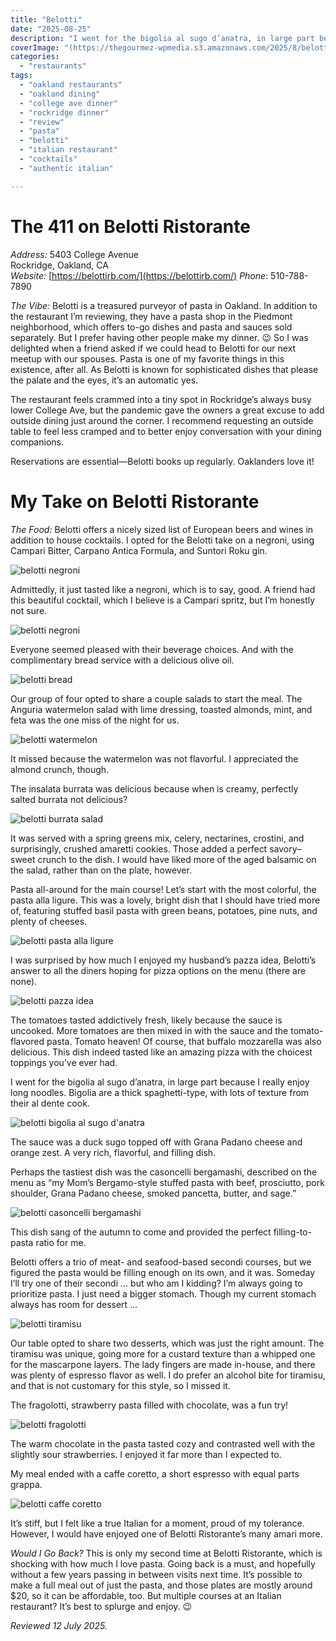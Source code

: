 ```yaml
---
title: "Belotti"
date: "2025-08-25"
description: "I went for the bigolia al sugo d’anatra, in large part because I really enjoy long noodles. Bigolia are a thick spaghetti-type, with lots of texture from their al dente cook."
coverImage: "(https://thegourmez-wpmedia.s3.amazonaws.com/2025/8/belotti+(8).jpg)"
categories:
  - "restaurants"
tags:
  - "oakland restaurants"
  - "oakland dining"
  - "college ave dinner"
  - "rockridge dinner"
  - "review"
  - "pasta"
  - "belotti"
  - "italian restaurant"
  - "cocktails"
  - "authentic italian"

---
```


# The 411 on Belotti Ristorante

*Address:* 5403 College Avenue\
Rockridge, Oakland, CA\
*Website:* [https://belottirb.com/](https://belottirb.com/)
*Phone*: 510-788-7890

*The Vibe:* Belotti is a treasured purveyor of pasta in Oakland. In addition to the restaurant I’m reviewing, they have a pasta shop in the Piedmont neighborhood, which offers to-go dishes and pasta and sauces sold separately. But I prefer having other people make my dinner. 😉 So I was delighted when a friend asked if we could head to Belotti for our next meetup with our spouses. Pasta is one of my favorite things in this existence, after all. As Belotti is known for sophisticated dishes that please the palate and the eyes, it’s an automatic yes.

The restaurant feels crammed into a tiny spot in Rockridge’s always busy lower College Ave, but the pandemic gave the owners a great excuse to add outside dining just around the corner. I recommend requesting an outside table to feel less cramped and to better enjoy conversation with your dining companions.

Reservations are essential—Belotti books up regularly. Oaklanders love it!

# My Take on Belotti Ristorante

*The Food:* Belotti offers a nicely sized list of European beers and wines in addition to house cocktails. I opted for the Belotti take on a negroni, using Campari Bitter, Carpano Antica Formula, and Suntori Roku gin.

![belotti negroni](https://thegourmez-wpmedia.s3.amazonaws.com/2025/8/belotti+(3).jpg)

Admittedly, it just tasted like a negroni, which is to say, good. A friend had this beautiful cocktail, which I believe is a Campari spritz, but I’m honestly not sure.

![belotti negroni](https://thegourmez-wpmedia.s3.amazonaws.com/2025/8/belotti+(2).jpg)

Everyone seemed pleased with their beverage choices. And with the complimentary bread service with a delicious olive oil.

![belotti bread](https://thegourmez-wpmedia.s3.amazonaws.com/2025/8/belotti+(4).jpg)

Our group of four opted to share a couple salads to start the meal. The Anguria watermelon salad with lime dressing, toasted almonds, mint, and feta was the one miss of the night for us.

![belotti watermelon](https://thegourmez-wpmedia.s3.amazonaws.com/2025/8/belotti+(5).jpg)

It missed because the watermelon was not flavorful. I appreciated the almond crunch, though.

The insalata burrata was delicious because when is creamy, perfectly salted burrata not delicious?

![belotti burrata salad](https://thegourmez-wpmedia.s3.amazonaws.com/2025/8/belotti+(6).jpg)

It was served with a spring greens mix, celery, nectarines, crostini, and surprisingly, crushed amaretti cookies. Those added a perfect savory–sweet crunch to the dish. I would have liked more of the aged balsamic on the salad, rather than on the plate, however.

Pasta all-around for the main course! Let’s start with the most colorful, the pasta alla ligure. This was a lovely, bright dish that I should have tried more of, featuring stuffed basil pasta with green beans, potatoes, pine nuts, and plenty of cheeses.

![belotti pasta alla ligure](https://thegourmez-wpmedia.s3.amazonaws.com/2025/8/belotti+(8).jpg)

I was surprised by how much I enjoyed my husband’s pazza idea, Belotti’s answer to all the diners hoping for pizza options on the menu (there are none).

![belotti pazza idea](https://thegourmez-wpmedia.s3.amazonaws.com/2025/8/belotti+(9).jpg)

The tomatoes tasted addictively fresh, likely because the sauce is uncooked. More tomatoes are then mixed in with the sauce and the tomato-flavored pasta. Tomato heaven! Of course, that buffalo mozzarella was also delicious. This dish indeed tasted like an amazing pizza with the choicest toppings you’ve ever had.

I went for the bigolia al sugo d’anatra, in large part because I really enjoy long noodles. Bigolia are a thick spaghetti-type, with lots of texture from their al dente cook.

![belotti bigolia al sugo d'anatra](https://thegourmez-wpmedia.s3.amazonaws.com/2025/8/belotti+(10).jpg)

The sauce was a duck sugo topped off with Grana Padano cheese and orange zest. A very rich, flavorful, and filling dish.

Perhaps the tastiest dish was the casoncelli bergamashi, described on the menu as “my Mom’s Bergamo-style stuffed pasta with beef, prosciutto, pork shoulder, Grana Padano cheese, smoked pancetta, butter, and sage.”

![belotti casoncelli bergamashi](https://thegourmez-wpmedia.s3.amazonaws.com/2025/8/belotti+(7).jpg)

This dish sang of the autumn to come and provided the perfect filling-to-pasta ratio for me.

Belotti offers a trio of meat- and seafood-based secondi courses, but we figured the pasta would be filling enough on its own, and it was. Someday I’ll try one of their secondi … but who am I kidding? I’m always going to prioritize pasta. I just need a bigger stomach. Though my current stomach always has room for dessert …

![belotti tiramisu](https://thegourmez-wpmedia.s3.amazonaws.com/2025/8/belotti+(12).jpg)

Our table opted to share two desserts, which was just the right amount. The tiramisu was unique, going more for a custard texture than a whipped one for the mascarpone layers. The lady fingers are made in-house, and there was plenty of espresso flavor as well. I do prefer an alcohol bite for tiramisu, and that is not customary for this style, so I missed it.

The fragolotti, strawberry pasta filled with chocolate, was a fun try!

![belotti fragolotti](https://thegourmez-wpmedia.s3.amazonaws.com/2025/8/belotti+(11).jpg)

The warm chocolate in the pasta tasted cozy and contrasted well with the slightly sour strawberries. I enjoyed it far more than I expected to.

My meal ended with a caffe coretto, a short espresso with equal parts grappa.

![belotti caffe coretto](https://thegourmez-wpmedia.s3.amazonaws.com/2025/8/belotti+(1).jpg)

It’s stiff, but I felt like a true Italian for a moment, proud of my tolerance. However, I would have enjoyed one of Belotti Ristorante’s many amari more.

*Would I Go Back?* This is only my second time at Belotti Ristorante, which is shocking with how much I love pasta. Going back is a must, and hopefully without a few years passing in between visits next time. It’s possible to make a full meal out of just the pasta, and those plates are mostly around \$20, so it can be affordable, too. But multiple courses at an Italian restaurant? It’s best to splurge and enjoy. 😉

*Reviewed 12 July 2025.*
